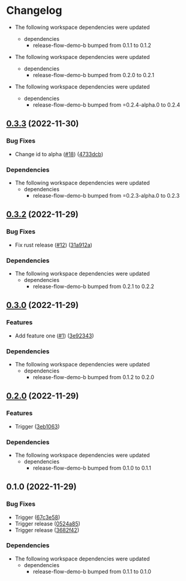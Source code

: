 # Changelog

* The following workspace dependencies were updated
  * dependencies
    * release-flow-demo-b bumped from 0.1.1 to 0.1.2

* The following workspace dependencies were updated
  * dependencies
    * release-flow-demo-b bumped from 0.2.0 to 0.2.1

* The following workspace dependencies were updated
  * dependencies
    * release-flow-demo-b bumped from =0.2.4-alpha.0 to 0.2.4

## [0.3.3](https://github.com/fluencelabs/release-flow-demo/compare/release-flow-demo-a-v0.3.2...release-flow-demo-a-v0.3.3) (2022-11-30)


### Bug Fixes

* Change id to alpha ([#18](https://github.com/fluencelabs/release-flow-demo/issues/18)) ([4733dcb](https://github.com/fluencelabs/release-flow-demo/commit/4733dcb774e602c866fcdb28ebb286e9cec72be5))


### Dependencies

* The following workspace dependencies were updated
  * dependencies
    * release-flow-demo-b bumped from =0.2.3-alpha.0 to 0.2.3

## [0.3.2](https://github.com/fluencelabs/release-flow-demo/compare/release-flow-demo-a-v0.3.1...release-flow-demo-a-v0.3.2) (2022-11-29)


### Bug Fixes

* Fix rust release ([#12](https://github.com/fluencelabs/release-flow-demo/issues/12)) ([31a912a](https://github.com/fluencelabs/release-flow-demo/commit/31a912a707a2a46d00c71c5a8fc5b0cd05123433))


### Dependencies

* The following workspace dependencies were updated
  * dependencies
    * release-flow-demo-b bumped from 0.2.1 to 0.2.2

## [0.3.0](https://github.com/fluencelabs/release-flow-demo/compare/release-flow-demo-a-v0.2.1...release-flow-demo-a-v0.3.0) (2022-11-29)


### Features

* Add feature one ([#1](https://github.com/fluencelabs/release-flow-demo/issues/1)) ([3e92343](https://github.com/fluencelabs/release-flow-demo/commit/3e923430ee160178a82a431b6b572c1900953d06))


### Dependencies

* The following workspace dependencies were updated
  * dependencies
    * release-flow-demo-b bumped from 0.1.2 to 0.2.0

## [0.2.0](https://github.com/nahsi/release-flow-demo/compare/release-flow-demo-a-v0.1.0...release-flow-demo-a-v0.2.0) (2022-11-29)


### Features

* Trigger ([3eb1063](https://github.com/nahsi/release-flow-demo/commit/3eb10631edacc12dee1f336f696c9cc6382bd058))


### Dependencies

* The following workspace dependencies were updated
  * dependencies
    * release-flow-demo-b bumped from 0.1.0 to 0.1.1

## 0.1.0 (2022-11-29)


### Bug Fixes

* Trigger ([67c3e58](https://github.com/nahsi/release-flow-demo/commit/67c3e58e75d40724ead8cdfd218cc216bbd57e18))
* Trigger release ([0524a85](https://github.com/nahsi/release-flow-demo/commit/0524a85a2fe07dc6b26e1ea5c040b7201f060288))
* Trigger release ([3682f42](https://github.com/nahsi/release-flow-demo/commit/3682f4208b7aa7f3f6d7e39efcb9962a983fb24a))


### Dependencies

* The following workspace dependencies were updated
  * dependencies
    * release-flow-demo-b bumped from 0.1.1 to 0.1.0
